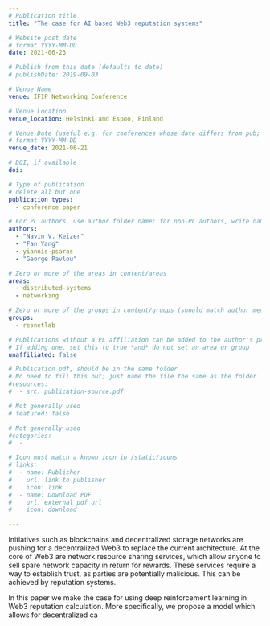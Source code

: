 ```yaml
---
# Publication title
title: "The case for AI based Web3 reputation systems"

# Website post date
# format YYYY-MM-DD
date: 2021-06-23

# Publish from this date (defaults to date)
# publishDate: 2019-09-03

# Venue Name
venue: IFIP Networking Conference

# Venue Location
venue_location: Helsinki and Espoo, Finland

# Venue Date (useful e.g. for conferences whose date differs from pub; defaults to date)
# format YYYY-MM-DD
venue_date: 2021-06-21

# DOI, if available
doi:

# Type of publication
# delete all but one
publication_types:
  - conference paper

# For PL authors, use author folder name; for non-PL authors, write name as in paper within ""
authors:
  - "Navin V. Keizer"
  - "Fan Yang"
  - yiannis-psaras
  - "George Pavlou"

# Zero or more of the areas in content/areas
areas:
  - distributed-systems
  - networking

# Zero or more of the groups in content/groups (should match author membership)
groups:
  - resnetlab

# Publications without a PL affiliation can be added to the author's profile without showing up elsewhere
# If adding one, set this to true *and* do not set an area or group
unaffiliated: false

# Publication pdf, should be in the same folder
# No need to fill this out; just name the file the same as the folder
#resources:
#  - src: publication-source.pdf

# Not generally used
# featured: false

# Not generally used
#categories:
#  -

# Icon must match a known icon in /static/icons
# links:
#  - name: Publisher
#    url: link to publisher
#    icon: link
#  - name: Download PDF
#    url: external pdf url
#    icon: download

---
```


Initiatives such as blockchains and decentralized
storage networks are pushing for a decentralized Web3 to replace
the current architecture. At the core of Web3 are network
resource sharing services, which allow anyone to sell spare
network capacity in return for rewards. These services require a
way to establish trust, as parties are potentially malicious. This
can be achieved by reputation systems.

In this paper we make the case for using deep reinforcement
learning in Web3 reputation calculation. More specifically, we
propose a model which allows for decentralized ca

